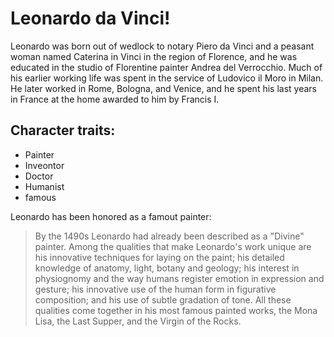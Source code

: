 # Leonardo da Vinci!

Leonardo was born out of wedlock to notary Piero da Vinci and a peasant woman named Caterina in Vinci in the region of Florence, and he was educated in the studio of Florentine painter Andrea del Verrocchio. Much of his earlier working life was spent in the service of Ludovico il Moro in Milan. He later worked in Rome, Bologna, and Venice, and he spent his last years in France at the home awarded to him by Francis I.

## Character traits:
* Painter
* Inveontor
* Doctor
* Humanist
* famous

Leonardo has been honored as a famout painter:

> By the 1490s Leonardo had already been described as a "Divine" painter.
> Among the qualities that make Leonardo's work unique are his innovative techniques for laying on the paint; his detailed knowledge of anatomy, light, botany and geology; his interest in physiognomy and the way humans register emotion in expression and gesture; his innovative use of the human form in figurative composition; and his use of subtle gradation of tone. 
> All these qualities come together in his most famous painted works, the Mona Lisa, the Last Supper, and the Virgin of the Rocks.

